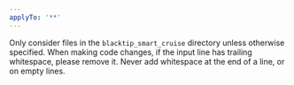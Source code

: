 ```yaml
---
applyTo: '**'
---
```

Only consider files in the `blacktip_smart_cruise` directory unless otherwise specified.
When making code changes, if the input line has trailing whitespace, please remove it.
Never add whitespace at the end of a line, or on empty lines.
